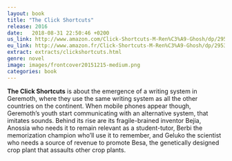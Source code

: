 ```yaml
---
layout: book
title: "The Click Shortcuts"
release: 2016
date:   2018-08-31 22:50:46 +0200
us_link: http://www.amazon.com/Click-Shortcuts-M-Ren%C3%A9-Ghosh/dp/2953100423
eu_link: http://www.amazon.fr/Click-Shortcuts-M-Ren%C3%A9-Ghosh/dp/2953100423
extract: extracts/clickshortcuts.html
genre: novel
image: images/frontcover20151215-medium.png
categories: book
---
```

**The Click Shortcuts** is about the emergence of a writing system in Geremoth, where they use the same writing system as all the other countries on the continent. When mobile phones appear though, Geremoth’s youth start communicating with an alternative system, that imitates sounds. Behind its rise are its fragile-brained inventor Bejia, Anossia who needs it to remain relevant as a student-tutor, Berbi the memorization champion who’ll use it to remember, and Geluko the scientist who needs a source of revenue to promote Besa, the genetically designed crop plant that assaults other crop plants.
